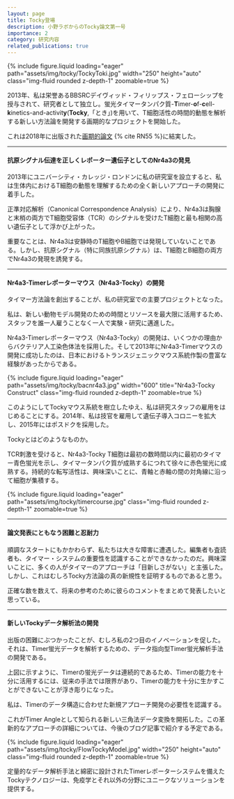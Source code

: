 ```yaml
---
layout: page
title: Tocky登場
description: 小野ラボからのTocky論文第一号
importance: 2
category: 研究内容
related_publications: true
---
```


<div class="row">
    <div class="col-sm mt-3 mt-md-0">
        {% include figure.liquid loading="eager" path="assets/img/tocky/TockyToki.jpg" width="250" height="auto" class="img-fluid rounded z-depth-1" zoomable=true %}
    </div>
</div>

2013年、私は栄誉あるBBSRCデイヴィッド・フィリップス・フェローシップを授与されて、研究者として独立し。蛍光タイマータンパク質-**T**imer-**o**f-**c**ell-**k**inetics-and-activit**y**(**Tocky**,「とき」)を用いて、T細胞活性の時間的動態を解析する新しい方法論を開発する画期的なプロジェクトを開始した。

これは2018年に出版された[画期的論文](https://rupress.org/jcb/article/217/8/2931/39442/A-timer-for-analyzing-temporally-dynamic-changes) {% cite RN55 %}に結実した。

---

#### 抗原シグナル伝達を正しくレポーター遺伝子としてのNr4a3の発見

2013年にユニバーシティ・カレッジ・ロンドンに私の研究室を設立すると、私は生体内におけるT細胞の動態を理解するための全く新しいアプローチの開発に着手した。

正準対応解析（Canonical Correspondence Analysis）により、Nr4a3は胸腺と末梢の両方でT細胞受容体（TCR）のシグナルを受けたT細胞と最も相関の高い遺伝子として浮かび上がった。

重要なことは、Nr4a3は安静時のT細胞やB細胞では発現していないことである。しかし、抗原シグナル（特に同族抗原シグナル）は、T細胞とB細胞の両方でNr4a3の発現を誘発する。

---

#### Nr4a3-Timerレポーターマウス（Nr4a3-Tocky）の開発

タイマー方法論を創出することが、私の研究室での主要プロジェクトとなった。

私は、新しい動物モデル開発のための時間とリソースを最大限に活用するため、スタッフを誰一人雇うことなく一人で実験・研究に邁進した。

Nr4a3-Timerレポーターマウス（Nr4a3-Tocky）の開発は、いくつかの理由からバクテリア人工染色体法を採用した。そして2013年にNr4a3-Timerマウスの開発に成功したのは、日本におけるトランスジェニックマウス系統作製の豊富な経験があったからである。

<div class="row">
    <div class="col-sm mt-3 mt-md-0">
        {% include figure.liquid loading="eager" path="assets/img/tocky/bacnr4a3.jpg"  width="600" title="Nr4a3-Tocky Construct" class="img-fluid rounded z-depth-1" zoomable=true %}
    </div>
</div>

このようにしてTockyマウス系統を樹立したゆえ、私は研究スタッフの雇用をはじめることにする。2014年、私は技官を雇用して遺伝子導入コロニーを拡大し、2015年にはポスドクを採用した。

Tockyとはどのようなものか。

TCR刺激を受けると、Nr4a3-Tocky T細胞は最初の数時間以内に最初のタイマー青色蛍光を示し、タイマータンパク質が成熟するにつれて徐々に赤色蛍光に成熟する。持続的な転写活性は、興味深いことに、青軸と赤軸の間の対角線に沿って細胞が集積する。

<div class="row">
    <div class="col-sm mt-3 mt-md-0">
        {% include figure.liquid loading="eager" path="assets/img/tocky/timercourse.jpg" class="img-fluid rounded z-depth-1" zoomable=true %}
    </div>
</div>

---

#### 論文発表にともなう困難と忍耐力

順調なスタートにもかかわらず、私たちは大きな障害に遭遇した。編集者も査読者も、タイマー・システムの重要性を認識することができなかったのだ。興味深いことに、多くの人がタイマーのアプローチは「目新しさがない」と主張した。しかし、これはむしろTocky方法論の真の新規性を証明するものであると思う。

正確な数を数えて、将来の参考のために彼らのコメントをまとめて発表したいと思っている。

---

#### 新しいTockyデータ解析法の開発

出版の困難にぶつかったことが、むしろ私の2つ目のイノベーションを促した。それは、Timer蛍光データを解析するための、データ指向型Timer蛍光解析手法の開発である。

上図に示すように、Timerの蛍光データは連続的であるため、Timerの能力を十分に活用するには、従来の手法では限界があり、Timerの能力を十分に生かすことができないことが浮き彫りになった。

私は、Timerのデータ構造に合わせた新規アプローチ開発の必要性を認識する。

これがTimer Angleとして知られる新しい三角法データ変換を開拓した。この革新的なアプローチの詳細については、今後のブログ記事で紹介する予定である。

<div class="row">
    <div class="col-sm mt-3 mt-md-0">
        {% include figure.liquid loading="eager" path="assets/img/tocky/FlowTockyModel.jpg" width="250" height="auto" class="img-fluid rounded z-depth-1" zoomable=true %}
    </div>
</div>

定量的なデータ解析手法と綿密に設計されたTimerレポーターシステムを備えたTockyテクノロジーは、免疫学とそれ以外の分野にユニークなソリューションを提供する。
